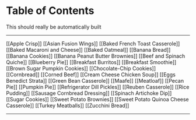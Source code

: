 # Table of Contents
This should really be automatically built
___
[[Apple Crisp]]
[[Asian Fusion Wings]]
[[Baked French Toast Casserole]]
[[Baked Macaroni and Cheese]]
[[Baked Oatmeal]]
[[Banana Bread]]
[[Banana Cookies]]
[[Banana Peanut Butter Brownies]]
[[Beef and Spinach Quiche]]
[[Blueberry Pie]]
[[Breakfast Burritos]]
[[Breakfast Smoothie]]
[[Brown Sugar Pumpkin Cookies]]
[[Chocolate-Chip Cookies]]
[[Cornbread]]
[[Corned Beef]]
[[Cream Cheese Chicken Soup]]
[[Eggs Benedict Strata]]
[[Green Bean Casserole]]
[[Maafe]]
[[Meatloaf]]
[[Pecan Pie]]
[[Pumpkin Pie]]
[[Refrigerator Dill Pickles]]
[[Reuben Casserole]]
[[Rice Pudding]]
[[Sausage Cornbread Dressing]]
[[Spinach Artichoke Dip]]
[[Sugar Cookies]]
[[Sweet Potato Brownies]]
[[Sweet Potato Quinoa Cheese Casserole]]
[[Turkey Meatballs]]
[[Zucchini Bread]]
___